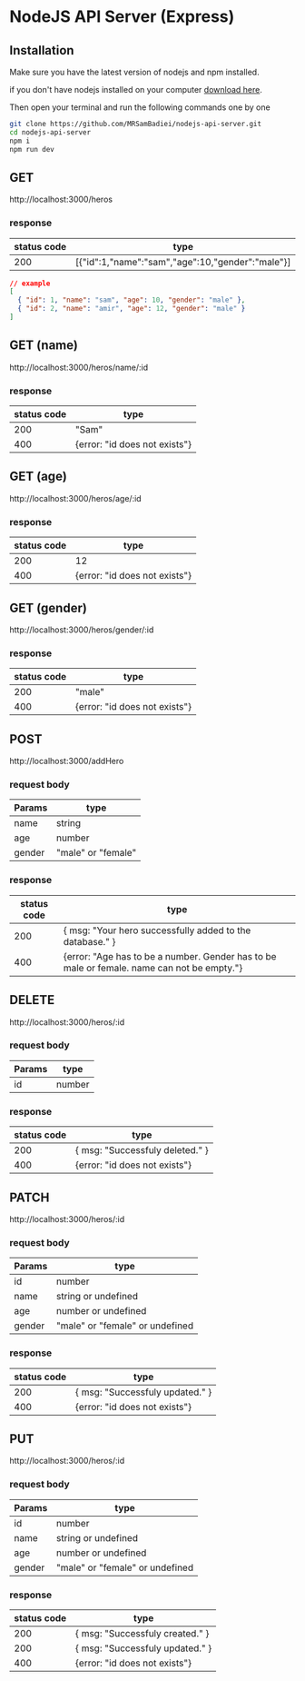 # NodeJS API Server (Express)

## Installation

Make sure you have the latest version of nodejs and npm installed.

if you don't have nodejs installed on your computer [download here](https://nodejs.org/en/download).

Then open your terminal and run the following commands one by one

```bash
git clone https://github.com/MRSamBadiei/nodejs-api-server.git
cd nodejs-api-server
npm i
npm run dev
```

## GET

http://localhost:3000/heros

### response

| status code | type                                             |
| ----------- | ------------------------------------------------ |
| 200         | [{"id":1,"name":"sam","age":10,"gender":"male"}] |

```json
// example
[
  { "id": 1, "name": "sam", "age": 10, "gender": "male" },
  { "id": 2, "name": "amir", "age": 12, "gender": "male" }
]
```

## GET (name)

http://localhost:3000/heros/name/:id

### response

| status code | type                          |
| ----------- | ----------------------------- |
| 200         | "Sam"                         |
| 400         | {error: "id does not exists"} |

## GET (age)

http://localhost:3000/heros/age/:id

### response

| status code | type                          |
| ----------- | ----------------------------- |
| 200         | 12                            |
| 400         | {error: "id does not exists"} |

## GET (gender)

http://localhost:3000/heros/gender/:id

### response

| status code | type                          |
| ----------- | ----------------------------- |
| 200         | "male"                        |
| 400         | {error: "id does not exists"} |

## POST

http://localhost:3000/addHero

### request body

| Params | type               |
| ------ | ------------------ |
| name   | string             |
| age    | number             |
| gender | "male" or "female" |

### response

| status code | type                                                                                       |
| ----------- | ------------------------------------------------------------------------------------------ |
| 200         | { msg: "Your hero successfully added to the database." }                                   |
| 400         | {error: "Age has to be a number. Gender has to be male or female. name can not be empty."} |

## DELETE

http://localhost:3000/heros/:id

### request body

| Params | type   |
| ------ | ------ |
| id     | number |

### response

| status code | type                            |
| ----------- | ------------------------------- |
| 200         | { msg: "Successfuly deleted." } |
| 400         | {error: "id does not exists"}   |

## PATCH

http://localhost:3000/heros/:id

### request body

| Params | type                            |
| ------ | ------------------------------- |
| id     | number                          |
| name   | string or undefined             |
| age    | number or undefined             |
| gender | "male" or "female" or undefined |

### response

| status code | type                            |
| ----------- | ------------------------------- |
| 200         | { msg: "Successfuly updated." } |
| 400         | {error: "id does not exists"}   |

## PUT

http://localhost:3000/heros/:id

### request body

| Params | type                            |
| ------ | ------------------------------- |
| id     | number                          |
| name   | string or undefined             |
| age    | number or undefined             |
| gender | "male" or "female" or undefined |

### response

| status code | type                            |
| ----------- | ------------------------------- |
| 200         | { msg: "Successfuly created." } |
| 200         | { msg: "Successfuly updated." } |
| 400         | {error: "id does not exists"}   |

